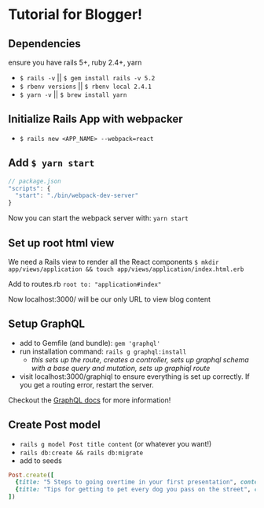 # Tutorial for Blogger!

## Dependencies
ensure you have rails 5+, ruby 2.4+, yarn

- `$ rails -v` || `$ gem install rails -v 5.2`
- `$ rbenv versions` || `$ rbenv local 2.4.1`
- `$ yarn -v` || `$ brew install yarn`

## Initialize Rails App with webpacker
- `$ rails new <APP_NAME> --webpack=react`

## Add `$ yarn start`
```js
// package.json
"scripts": {
  "start": "./bin/webpack-dev-server"
}
```

Now you can start the webpack server with: `yarn start`

## Set up root html view
We need a Rails view to render all the React components
`$ mkdir app/views/application && touch app/views/application/index.html.erb`

Add to routes.rb
`root to: "application#index"`

Now localhost:3000/ will be our only URL to view blog content

## Setup GraphQL
- add to Gemfile (and bundle): `gem 'graphql'`
- run installation command: `rails g graphql:install`
  - *this sets up the route, creates a controller, sets up graphql schema with a base query and mutation, sets up graphiql route*
- visit localhost:3000/graphiql to ensure everything is set up correctly. If you get a routing error, restart the server.

Checkout the [GraphQL docs](http://graphql-ruby.org/) for more information!

## Create Post model
- `rails g model Post title content` (or whatever you want!)
- `rails db:create && rails db:migrate`
- add to seeds
```rb
Post.create([
  {title: "5 Steps to going overtime in your first presentation", content: "Try to explain a bunch of concepts and do a live code portion. Becausde that's not scary at all!"},
  {title: "Tips for getting to pet every dog you pass on the street", content: "As soon as you're in eyesight of the human, show excitment so they know they're gonna need to stop for you."}
])
```
